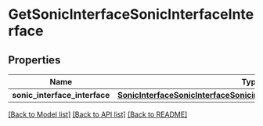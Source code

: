 # GetSonicInterfaceSonicInterfaceInterface

## Properties
Name | Type | Description | Notes
------------ | ------------- | ------------- | -------------
**sonic_interface_interface** | [**SonicInterfaceSonicInterfaceSonicinterfacesonicinterfaceINTERFACE**](SonicInterfaceSonicInterfaceSonicinterfacesonicinterfaceINTERFACE.md) |  | [optional] 

[[Back to Model list]](../README.md#documentation-for-models) [[Back to API list]](../README.md#documentation-for-api-endpoints) [[Back to README]](../README.md)


